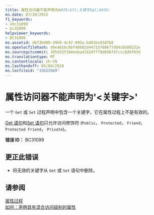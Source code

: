 ```yaml
---
title: 属性访问器不能声明为&#39;&lt;关键字&gt;&#39;
ms.date: 07/20/2015
f1_keywords:
- vbc31099
- bc31099
helpviewer_keywords:
- BC31099
ms.assetid: d6f3b989-39b9-4c47-995a-bd83ec03d7b8
ms.openlocfilehash: d9e4816c8bf48b02d44715788677d04c6580232e
ms.sourcegitcommit: 3d5d33f384eeba41b2dff79d096f47ccc8d8f03d
ms.translationtype: MT
ms.contentlocale: zh-CN
ms.lasthandoff: 05/04/2018
ms.locfileid: "33622949"
---
```

# <a name="property-accessors-cannot-be-declared-39ltkeywordgt39"></a>属性访问器不能声明为&#39;&lt;关键字&gt;&#39;
一个 `Get` 或 `Set` 过程声明中包含一个关键字，它在属性过程上不是有效的。  
  
 [Get 语句](../../visual-basic/language-reference/statements/get-statement.md)和[Set 语句](../../visual-basic/language-reference/statements/set-statement.md)只允许访问修饰符 (`Public`， `Protected`， `Friend`， `Protected Friend`， `Private`)。  
  
 **错误 ID：** BC31099  
  
## <a name="to-correct-this-error"></a>更正此错误  
  
-   将无效的关键字从 `Get` 或 `Set` 语句中删除。  
  
## <a name="see-also"></a>请参阅  
 [属性过程](../../visual-basic/programming-guide/language-features/procedures/property-procedures.md)  
 [如何：声明具有混合访问级别的属性](../../visual-basic/programming-guide/language-features/procedures/how-to-declare-a-property-with-mixed-access-levels.md)
